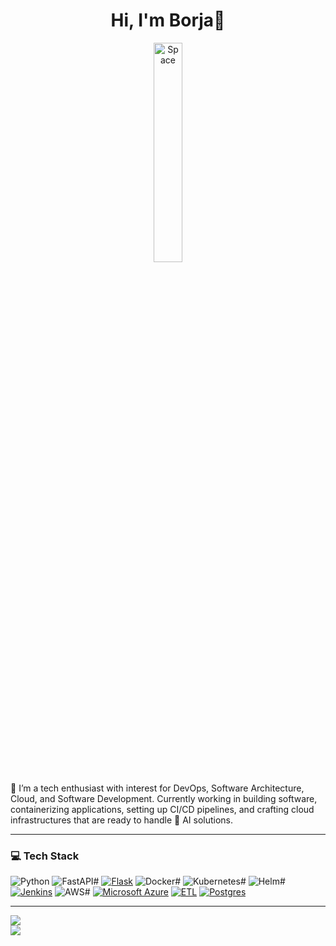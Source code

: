 <h1 align="center"> Hi, I'm Borja👋 </h1>

<p align="center">
  <img src="https://image-cdn-ak.spotifycdn.com/image/ab67706c0000da845ddace98922f741c07f099bf" width="30%" title="Space" alt="Space">
</p>

💫 I’m a tech enthusiast with interest for DevOps, Software Architecture, Cloud, and Software Development. Currently working in building software, containerizing applications, setting up CI/CD pipelines, and crafting cloud infrastructures that are ready to handle 🤖 AI solutions.

---

### 💻 Tech Stack
<!-- https://github.com/inttter/md-badges -->
![Python](https://img.shields.io/badge/Python-3776AB?style=for-the-badge&logo=python&logoColor=white) ![FastAPI#](https://img.shields.io/badge/FastAPI-009485.svg?style=for-the-badge&logo=fastapi&logoColor=white) [![Flask](https://img.shields.io/badge/Flask-000?style=for-the-badge&logo=flask&logoColor=fff)](#) ![Docker#](https://img.shields.io/badge/Docker-2496ED?style=for-the-badge&logo=docker&logoColor=white) ![Kubernetes#](https://img.shields.io/badge/Kubernetes-326CE5?style=for-the-badge&logo=kubernetes&logoColor=white) ![Helm#](https://img.shields.io/badge/Helm-0F1689?style=for-the-badge&logo=helm&logoColor=white) [![Jenkins](https://img.shields.io/badge/Jenkins-D24939?style=for-the-badge&logo=jenkins&logoColor=white)](#) ![AWS#](https://img.shields.io/badge/AWS-%23FF9900.svg?style=for-the-badge&logo=amazon-web-services&logoColor=white) [![Microsoft Azure](https://custom-icon-badges.demolab.com/badge/Microsoft%20Azure-0089D6?style=for-the-badge&logo=msazure&logoColor=white)](#) [![ETL](https://custom-icon-badges.demolab.com/badge/ETL-9370DB?style=for-the-badge&logo=etl-logo&logoColor=fff)](#) [![Postgres](https://img.shields.io/badge/Postgres-%23316192.svg?style=for-the-badge&logo=postgresql&logoColor=white)](#)

---

![](https://github-readme-stats.vercel.app/api?username=BorjaIP&theme=dark&hide_border=false&include_all_commits=true&count_private=true)<br/>
![](https://github-readme-stats.vercel.app/api/top-langs/?username=BorjaIP&theme=dark&hide_border=false&include_all_commits=true&count_private=true&layout=compact)


<!--
**BorjaIP/BorjaIP** is a ✨ _special_ ✨ repository because its `README.md` (this file) appears on your GitHub profile.

Here are some ideas to get you started:

- 🔭 I’m currently working on ...
- 🌱 I’m currently learning ...
- 👯 I’m looking to collaborate on ...
- 🤔 I’m looking for help with ...
- 💬 Ask me about ...
- 📫 How to reach me: ...
- 😄 Pronouns: ...
- ⚡ Fun fact: ...
-->
